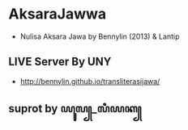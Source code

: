 # AksaraJawwa
* Nulisa Aksara Jawa
by Bennylin (2013) & Lantip 

## LIVE Server By UNY 
- http://bennylin.github.io/transliterasijawa/




## suprot by ꦪꦸꦭ꧀_ꦭꦶꦪꦏ꧀
